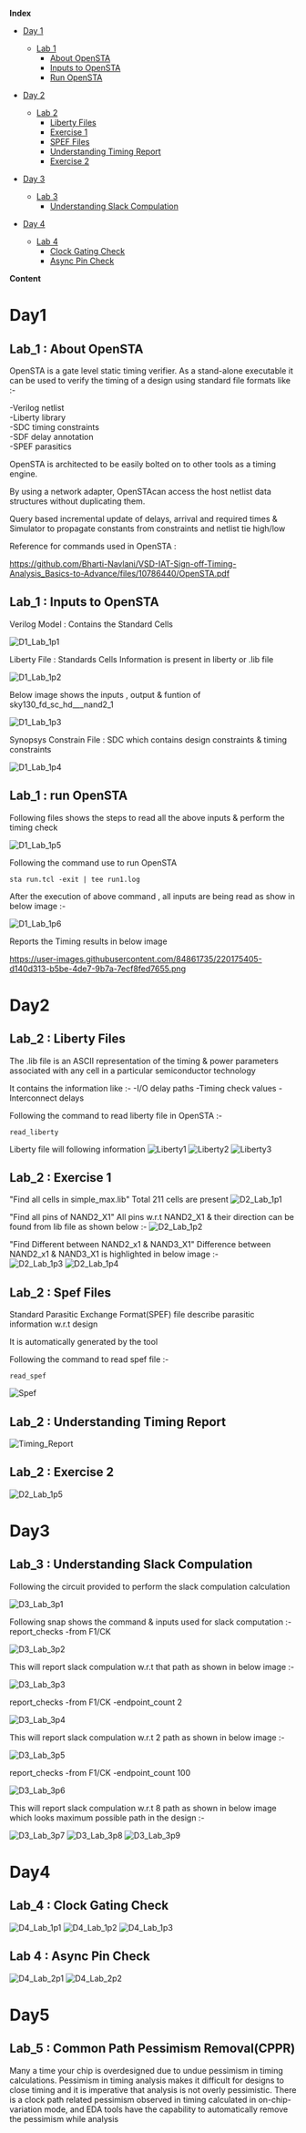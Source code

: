 **Index** 

* [Day 1](#day-1)
    + [Lab 1](#Lab-1)
        - [About OpenSTA](#About-OpenSTA)
        - [Inputs to OpenSTA](#Inputs-to-OpenSTA)
        - [Run OpenSTA](#Run-OpenSTA)
        
* [Day 2](#day-2)
    + [Lab 2](#Lab-2)
        - [Liberty Files](#Liberty-Files)
        - [Exercise 1](#Exercise-1)
        - [SPEF Files](#SPEF-Files)
        - [Understanding Timing Report](#Understanding-Timing-Report)
        - [Exercise 2](#Exercise-2)
        
 * [Day 3](#day-3)
    + [Lab 3](#Lab-3)
        - [Understanding Slack Compulation](#Understanding-Slack-Compulation)
        
  * [Day 4](#day-3)
    + [Lab 4](#Lab-4)
        - [Clock Gating Check](#Clock-Gating-Check)
        - [Async Pin Check](#Async-Pin-Check)       
       
    
 
 **Content**

# Day1 

## Lab_1 : **About OpenSTA**

        
OpenSTA is a gate level static timing verifier. As a stand-alone executable it can be used to verify the timing of a design using standard file formats like :- 

-Verilog netlist    
-Liberty library    
-SDC timing constraints    
-SDF delay annotation    
-SPEF parasitics
    
OpenSTA is architected to be easily bolted on to other tools as a timing engine. 

By using a network adapter, OpenSTAcan access the host netlist data structures without duplicating them. 

Query based incremental update of delays, arrival and required times & Simulator to propagate constants from constraints and netlist tie high/low

Reference for commands used in OpenSTA :

https://github.com/Bharti-Navlani/VSD-IAT-Sign-off-Timing-Analysis_Basics-to-Advance/files/10786440/OpenSTA.pdf

## Lab_1 : **Inputs to OpenSTA**

Verilog Model : Contains the Standard Cells

![D1_Lab_1p1](https://user-images.githubusercontent.com/84861735/220170992-4b3945b4-8bab-4da4-b3f4-498e1efebaa2.png)

Liberty File : Standards Cells Information is present in liberty or .lib file 

![D1_Lab_1p2](https://user-images.githubusercontent.com/84861735/220170995-c88730e3-b929-4688-9ade-47fb2c126db3.png)

Below image shows the inputs , output & funtion of sky130_fd_sc_hd___nand2_1

![D1_Lab_1p3](https://user-images.githubusercontent.com/84861735/220172357-5f00372c-de07-48cb-badc-dc56da1e4b9d.png)

Synopsys Constrain File : SDC which contains design constraints  & timing constraints 

![D1_Lab_1p4](https://user-images.githubusercontent.com/84861735/220171001-c15f3c62-5006-4ce4-b319-7b9cf263e785.png)

## Lab_1 : **run OpenSTA**

Following files shows the steps to read all the above inputs & perform the timing check

![D1_Lab_1p5](https://user-images.githubusercontent.com/84861735/220172393-9ea9a303-ef76-4f21-b539-d5b3964ea0e0.png)

Following the command use to run OpenSTA

    sta run.tcl -exit | tee run1.log

After the execution of above command , all inputs are being read as show in below image :- 

![D1_Lab_1p6](https://user-images.githubusercontent.com/84861735/220173322-d5dc8920-cd6b-461b-b6f1-f70863633676.png)

Reports the Timing results in below image 

https://user-images.githubusercontent.com/84861735/220175405-d140d313-b5be-4de7-9b7a-7ecf8fed7655.png

# Day2
 
## Lab_2 : **Liberty Files**

The .lib file is an ASCII representation of the timing & power parameters associated with any cell in a particular semiconductor technology

It contains the information like :- 
-I/O delay paths
-Timing check values
-Interconnect delays

Following the command to read liberty file in OpenSTA :-

    read_liberty 

Liberty file will following information 
![Liberty1](https://user-images.githubusercontent.com/84861735/220176764-6b668c79-49be-473c-9896-1330aa013d23.png)
![Liberty2](https://user-images.githubusercontent.com/84861735/220176781-a7caa940-8b48-48a8-8b63-06f3e868585e.png)
![Liberty3](https://user-images.githubusercontent.com/84861735/220176793-29876f0a-8f32-4997-868b-5dd24f110461.png)


## Lab_2 : **Exercise 1**

"Find all cells in simple_max.lib"
Total 211 cells are present 
![D2_Lab_1p1](https://user-images.githubusercontent.com/84861735/220176820-f03b8f4e-e3d6-4d4d-b3a3-6d10a55ec1be.png)

"Find all pins of NAND2_X1"
All pins w.r.t NAND2_X1 & their direction can be found from lib file as shown below :- 
![D2_Lab_1p2](https://user-images.githubusercontent.com/84861735/220176839-39bb4b6c-f388-4252-9b1e-19282c88e53d.png)

"Find Different between NAND2_x1 & NAND3_X1"
Difference between NAND2_x1 & NAND3_X1 is highlighted in below image :-  
![D2_Lab_1p3](https://user-images.githubusercontent.com/84861735/220176892-ce221376-7843-4617-bf05-ca9b7d5640e5.png)
![D2_Lab_1p4](https://user-images.githubusercontent.com/84861735/220176941-70829dc8-f736-4234-84e8-a5a9a6cf35b5.png)

 
## Lab_2 : **Spef Files**

Standard Parasitic Exchange Format(SPEF) file describe parasitic information w.r.t design 

It is automatically generated by the tool

Following the command to read spef file :- 
    
    read_spef

![Spef](https://user-images.githubusercontent.com/84861735/220176974-f28cd009-8b31-46bb-98b7-7bd199fd7074.png)

## Lab_2 : **Understanding Timing Report**

![Timing_Report](https://user-images.githubusercontent.com/84861735/220176999-2d188d90-792e-4e17-9a2e-5c76ba07f1ed.png)

## Lab_2 : **Exercise 2**

![D2_Lab_1p5](https://user-images.githubusercontent.com/84861735/220177028-1b30ea3e-0f39-4859-9200-74dec13f919d.png)

#   Day3

## Lab_3 : Understanding Slack Compulation

Following the circuit provided to perform the slack compulation calculation 

![D3_Lab_3p1](https://user-images.githubusercontent.com/84861735/220180512-308e1561-43ee-4084-aebf-6fd93affd810.png)

Following snap shows the command & inputs used for slack computation :- 
    report_checks -from F1/CK  

![D3_Lab_3p2](https://user-images.githubusercontent.com/84861735/220180534-609c6693-900a-4329-af8c-b60aea8c1b4e.png)

This will report slack compulation w.r.t that path as shown in below image :- 

![D3_Lab_3p3](https://user-images.githubusercontent.com/84861735/220180544-e7401f08-a757-4b21-8f11-90b8b175b5bb.png)

   report_checks -from F1/CK  -endpoint_count 2 

![D3_Lab_3p4](https://user-images.githubusercontent.com/84861735/220180561-111a9fee-81fc-44bd-bb00-726ee60f5455.png)

This will report slack compulation w.r.t 2 path as shown in below image :- 

![D3_Lab_3p5](https://user-images.githubusercontent.com/84861735/220180568-4e92bb81-3fe6-4b84-9332-242e9e8bc3e9.png)

   report_checks -from F1/CK  -endpoint_count 100

![D3_Lab_3p6](https://user-images.githubusercontent.com/84861735/220180574-9b6f6be7-1cdd-42f7-9205-81271e9eac32.png)

This will report slack compulation w.r.t 8 path as shown in below image which looks maximum possible path in the design :- 

![D3_Lab_3p7](https://user-images.githubusercontent.com/84861735/220180583-1529389f-38bb-49e5-8f6a-0f82cd3f1aaa.png)
![D3_Lab_3p8](https://user-images.githubusercontent.com/84861735/220180595-f897d74e-f888-48ee-983c-54f9398c4cd6.png)
![D3_Lab_3p9](https://user-images.githubusercontent.com/84861735/220180619-dc6f578f-68c6-400f-988e-6591677d39e5.png)


# Day4

## Lab_4 : Clock Gating Check 

![D4_Lab_1p1](https://user-images.githubusercontent.com/84861735/220181744-9c0d1fb0-412d-4810-ae36-46efe07766b0.png)
![D4_Lab_1p2](https://user-images.githubusercontent.com/84861735/220181760-9c86aab7-5269-4b45-b3f1-acd63881bcd5.png)
![D4_Lab_1p3](https://user-images.githubusercontent.com/84861735/220181780-714596ea-f2c6-434b-82cd-595135db7998.png)

## Lab 4 : Async Pin Check 

![D4_Lab_2p1](https://user-images.githubusercontent.com/84861735/220181803-ae9a6728-1251-4721-b956-bf81fe910100.png)
![D4_Lab_2p2](https://user-images.githubusercontent.com/84861735/220181808-6d30deef-6d5d-42a9-b8d6-14ab597dcea9.png)

# Day5

## Lab_5 : Common Path Pessimism Removal(CPPR) 

Many a time your chip is overdesigned due to undue pessimism in timing calculations. Pessimism in timing analysis makes it difficult for designs to close timing and it is imperative that analysis is not overly pessimistic. There is a clock path related pessimism observed in timing calculated in on-chip-variation mode, and EDA tools have the capability to automatically remove the pessimism while analysis










